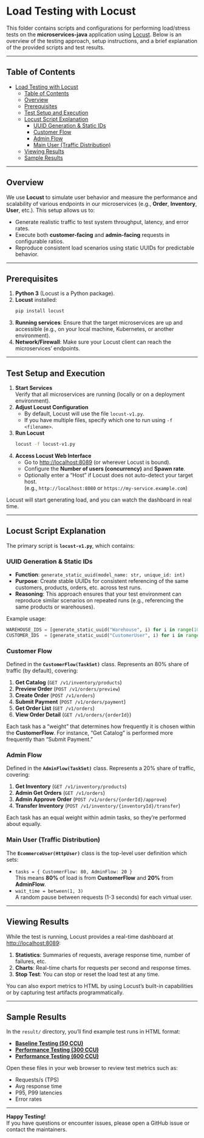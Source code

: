 # Load Testing with Locust

This folder contains scripts and configurations for performing load/stress tests on the **microservices-java** application using [Locust](https://locust.io/). Below is an overview of the testing approach, setup instructions, and a brief explanation of the provided scripts and test results.

---

## Table of Contents

- [Load Testing with Locust](#load-testing-with-locust)
  - [Table of Contents](#table-of-contents)
  - [Overview](#overview)
  - [Prerequisites](#prerequisites)
  - [Test Setup and Execution](#test-setup-and-execution)
  - [Locust Script Explanation](#locust-script-explanation)
    - [UUID Generation \& Static IDs](#uuid-generation--static-ids)
    - [Customer Flow](#customer-flow)
    - [Admin Flow](#admin-flow)
    - [Main User (Traffic Distribution)](#main-user-traffic-distribution)
  - [Viewing Results](#viewing-results)
  - [Sample Results](#sample-results)

---

## Overview

We use **Locust** to simulate user behavior and measure the performance and scalability of various endpoints in our microservices (e.g., **Order**, **Inventory**, **User**, etc.). This setup allows us to:

- Generate realistic traffic to test system throughput, latency, and error rates.
- Execute both **customer-facing** and **admin-facing** requests in configurable ratios.
- Reproduce consistent load scenarios using static UUIDs for predictable behavior.

---

## Prerequisites

1. **Python 3** (Locust is a Python package).
2. **Locust** installed:  
   ```bash
   pip install locust
   ```
3. **Running services**: Ensure that the target microservices are up and accessible (e.g., on your local machine, Kubernetes, or another environment).
4. **Network/Firewall**: Make sure your Locust client can reach the microservices’ endpoints.

---

## Test Setup and Execution

1. **Start Services**  
   Verify that all microservices are running (locally or on a deployment environment).
2. **Adjust Locust Configuration**  
   - By default, Locust will use the file `locust-v1.py`.
   - If you have multiple files, specify which one to run using `-f <filename>`.
3. **Run Locust**  
   ```bash
   locust -f locust-v1.py
   ```
4. **Access Locust Web Interface**  
   - Go to [http://localhost:8089](http://localhost:8089) (or wherever Locust is bound).
   - Configure the **Number of users (concurrency)** and **Spawn rate**.
   - Optionally enter a “Host” if Locust does not auto-detect your target host.  
     (e.g., `http://localhost:8080` or `https://my-service.example.com`)

Locust will start generating load, and you can watch the dashboard in real time.

---

## Locust Script Explanation

The primary script is **`locust-v1.py`**, which contains:

### UUID Generation & Static IDs

- **Function**: `generate_static_uuid(model_name: str, unique_id: int)`
- **Purpose**: Create stable UUIDs for consistent referencing of the same customers, products, orders, etc. across test runs.
- **Reasoning**: This approach ensures that your test environment can reproduce similar scenarios on repeated runs (e.g., referencing the same products or warehouses).

Example usage:
```python
WAREHOUSE_IDS = [generate_static_uuid("Warehouse", i) for i in range(100)]
CUSTOMER_IDS  = [generate_static_uuid("CustomerUser", i) for i in range(50)]
```

### Customer Flow

Defined in the **`CustomerFlow(TaskSet)`** class. Represents an 80% share of traffic (by default), covering:

1. **Get Catalog** (`GET /v1/inventory/products`)  
2. **Preview Order** (`POST /v1/orders/preview`)  
3. **Create Order** (`POST /v1/orders`)  
4. **Submit Payment** (`POST /v1/orders/payment`)  
5. **Get Order List** (`GET /v1/orders`)  
6. **View Order Detail** (`GET /v1/orders/{orderId}`)

Each task has a “weight” that determines how frequently it is chosen within the **CustomerFlow**. For instance, “Get Catalog” is performed more frequently than “Submit Payment.”

### Admin Flow

Defined in the **`AdminFlow(TaskSet)`** class. Represents a 20% share of traffic, covering:

1. **Get Inventory** (`GET /v1/inventory/products`)  
2. **Admin Get Orders** (`GET /v1/orders`)  
3. **Admin Approve Order** (`POST /v1/orders/{orderId}/approve`)  
4. **Transfer Inventory** (`POST /v1/inventory/{inventoryId}/transfer`)

Each task has an equal weight within admin tasks, so they’re performed about equally.

### Main User (Traffic Distribution)

The **`EcommerceUser(HttpUser)`** class is the top-level user definition which sets:

- `tasks = { CustomerFlow: 80, AdminFlow: 20 }`  
  This means **80%** of load is from **CustomerFlow** and **20%** from **AdminFlow**.
- `wait_time = between(1, 3)`  
  A random pause between requests (1-3 seconds) for each virtual user.

---

## Viewing Results

While the test is running, Locust provides a real-time dashboard at [http://localhost:8089](http://localhost:8089):

1. **Statistics**: Summaries of requests, average response time, number of failures, etc.
2. **Charts**: Real-time charts for requests per second and response times.
3. **Stop Test**: You can stop or reset the load test at any time.

You can also export metrics to HTML by using Locust’s built-in capabilities or by capturing test artifacts programmatically.

---

## Sample Results

In the `result/` directory, you’ll find example test runs in HTML format:

- **[Baseline Testing (50 CCU)](/docs/load-test-result/baseline-testing-50-ccu.html)**  
- **[Performance Testing (300 CCU)](/docs/load-test-result/perfomace-ccu-300.html)**  
- **[Performance Testing (600 CCU)](/docs/load-test-result/perfomance-600-ccu.html)**  

Open these files in your web browser to review test metrics such as:

- Requests/s (TPS)
- Avg response time
- P95, P99 latencies
- Error rates

---


**Happy Testing!**  
If you have questions or encounter issues, please open a GitHub issue or contact the maintainers.